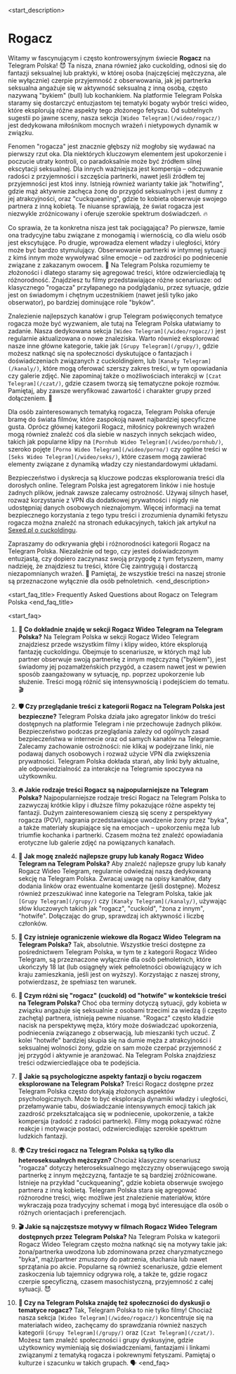 <start_description>
# Rogacz

Witamy w fascynującym i często kontrowersyjnym świecie **Rogacz** na Telegram Polska! 😈 Ta nisza, znana również jako cuckolding, odnosi się do fantazji seksualnej lub praktyki, w której osoba (najczęściej mężczyzna, ale nie wyłącznie) czerpie przyjemność z obserwowania, jak jej partnerka seksualna angażuje się w aktywność seksualną z inną osobą, często nazywaną "bykiem" (bull) lub kochankiem. Na platformie Telegram Polska staramy się dostarczyć entuzjastom tej tematyki bogaty wybór treści wideo, które eksplorują różne aspekty tego złożonego fetyszu. Od subtelnych sugestii po jawne sceny, nasza sekcja `[Wideo Telegram](/wideo/rogacz/)` jest dedykowana miłośnikom mocnych wrażeń i nietypowych dynamik w związku.

Fenomen "rogacza" jest znacznie głębszy niż mogłoby się wydawać na pierwszy rzut oka. Dla niektórych kluczowym elementem jest upokorzenie i poczucie utraty kontroli, co paradoksalnie może być źródłem silnej ekscytacji seksualnej. Dla innych ważniejsza jest kompersja – odczuwanie radości z przyjemności i szczęścia partnerki, nawet jeśli źródłem tej przyjemności jest ktoś inny. Istnieją również warianty takie jak "hotwifing", gdzie mąż aktywnie zachęca żonę do przygód seksualnych i jest dumny z jej atrakcyjności, oraz "cuckqueaning", gdzie to kobieta obserwuje swojego partnera z inną kobietą. Te niuanse sprawiają, że świat rogacza jest niezwykle zróżnicowany i oferuje szerokie spektrum doświadczeń. 🔥

Co sprawia, że ta konkretna nisza jest tak pociągająca? Po pierwsze, łamie ona tradycyjne tabu związane z monogamią i wiernością, co dla wielu osób jest ekscytujące. Po drugie, wprowadza element władzy i uległości, który może być bardzo stymulujący. Obserwowanie partnerki w intymnej sytuacji z kimś innym może wywoływać silne emocje – od zazdrości po podniecenie związane z zakazanym owocem. 🔑 Na Telegram Polska rozumiemy te złożoności i dlatego staramy się agregować treści, które odzwierciedlają tę różnorodność. Znajdziesz tu filmy przedstawiające różne scenariusze: od klasycznego "rogacza" przyłapanego na podglądaniu, przez sytuacje, gdzie jest on świadomym i chętnym uczestnikiem (nawet jeśli tylko jako obserwator), po bardziej dominujące role "byków".

Znalezienie najlepszych kanałów i grup Telegram poświęconych tematyce rogacza może być wyzwaniem, ale tutaj na Telegram Polska ułatwiamy to zadanie. Nasza dedykowana sekcja `[Wideo Telegram](/wideo/rogacz/)` jest regularnie aktualizowana o nowe znaleziska. Warto również eksplorować nasze inne główne kategorie, takie jak `[Grupy Telegram](/grupy/)`, gdzie możesz natknąć się na społeczności dyskutujące o fantazjach i doświadczeniach związanych z cuckoldingiem, lub `[Kanały Telegram](/kanaly/)`, które mogą oferować szerszy zakres treści, w tym opowiadania czy galerie zdjęć. Nie zapominaj także o możliwościach interakcji w `[Czat Telegram](/czat/)`, gdzie czasem tworzą się tematyczne pokoje rozmów. Pamiętaj, aby zawsze weryfikować zawartość i charakter grupy przed dołączeniem. 👀

Dla osób zainteresowanych tematyką rogacza, Telegram Polska oferuje bramę do świata filmów, które zaspokoją nawet najbardziej specyficzne gusta. Oprócz głównej kategorii Rogacz, miłośnicy pokrewnych wrażeń mogą również znaleźć coś dla siebie w naszych innych sekcjach wideo, takich jak popularne klipy na `[Pornhub Wideo Telegram](/wideo/pornhub/)`, szeroko pojęte `[Porno Wideo Telegram](/wideo/porno/)` czy ogólne treści w `[Seks Wideo Telegram](/wideo/seks/)`, które czasem mogą zawierać elementy związane z dynamiką władzy czy niestandardowymi układami.

Bezpieczeństwo i dyskrecja są kluczowe podczas eksplorowania treści dla dorosłych online. Telegram Polska jest agregatorem linków i nie hostuje żadnych plików, jednak zawsze zalecamy ostrożność. Używaj silnych haseł, rozważ korzystanie z VPN dla dodatkowej prywatności i nigdy nie udostępniaj danych osobowych nieznajomym. Więcej informacji na temat bezpiecznego korzystania z tego typu treści i zrozumienia dynamiki fetyszu rogacza można znaleźć na stronach edukacyjnych, takich jak artykuł na [Sexed.pl o cuckoldingu](https://sexed.pl/wiedza/seks/cuckolding-o-co-w-tym-chodzi/).

Zapraszamy do odkrywania głębi i różnorodności kategorii Rogacz na Telegram Polska. Niezależnie od tego, czy jesteś doświadczonym entuzjastą, czy dopiero zaczynasz swoją przygodę z tym fetyszem, mamy nadzieję, że znajdziesz tu treści, które Cię zaintrygują i dostarczą niezapomnianych wrażeń. 🚀 Pamiętaj, że wszystkie treści na naszej stronie są przeznaczone wyłącznie dla osób pełnoletnich.
<end_description>

<start_faq_title>
Frequently Asked Questions about Rogacz on Telegram Polska
<end_faq_title>

<start_faq>
1. **🤔 Co dokładnie znajdę w sekcji Rogacz Wideo Telegram na Telegram Polska?**
Na Telegram Polska w sekcji Rogacz Wideo Telegram znajdziesz przede wszystkim filmy i klipy wideo, które eksplorują fantazję cuckoldingu. Obejmuje to scenariusze, w których mąż lub partner obserwuje swoją partnerkę z innym mężczyzną ("bykiem"), jest świadomy jej pozamałżeńskich przygód, a czasem nawet jest w pewien sposób zaangażowany w sytuację, np. poprzez upokorzenie lub służenie. Treści mogą różnić się intensywnością i podejściem do tematu. 🎬

2. **🛡️ Czy przeglądanie treści z kategorii Rogacz na Telegram Polska jest bezpieczne?**
Telegram Polska działa jako agregator linków do treści dostępnych na platformie Telegram i nie przechowuje żadnych plików. Bezpieczeństwo podczas przeglądania zależy od ogólnych zasad bezpieczeństwa w internecie oraz od samych kanałów na Telegramie. Zalecamy zachowanie ostrożności: nie klikaj w podejrzane linki, nie podawaj danych osobowych i rozważ użycie VPN dla zwiększenia prywatności. Telegram Polska dokłada starań, aby linki były aktualne, ale odpowiedzialność za interakcje na Telegramie spoczywa na użytkowniku.

3. **🔥 Jakie rodzaje treści Rogacz są najpopularniejsze na Telegram Polska?**
Najpopularniejsze rodzaje treści Rogacz na Telegram Polska to zazwyczaj krótkie klipy i dłuższe filmy pokazujące różne aspekty tej fantazji. Dużym zainteresowaniem cieszą się sceny z perspektywy rogacza (POV), nagrania przedstawiające uwodzenie żony przez "byka", a także materiały skupiające się na emocjach – upokorzeniu męża lub triumfie kochanka i partnerki. Czasem można też znaleźć opowiadania erotyczne lub galerie zdjęć na powiązanych kanałach.

4. **🧐 Jak mogę znaleźć najlepsze grupy lub kanały Rogacz Wideo Telegram na Telegram Polska?**
Aby znaleźć najlepsze grupy lub kanały Rogacz Wideo Telegram, regularnie odwiedzaj naszą dedykowaną sekcję na Telegram Polska. Zwracaj uwagę na opisy kanałów, daty dodania linków oraz ewentualne komentarze (jeśli dostępne). Możesz również przeszukiwać inne kategorie na Telegram Polska, takie jak `[Grupy Telegram](/grupy/)` czy `[Kanały Telegram](/kanaly/)`, używając słów kluczowych takich jak "rogacz", "cuckold", "żona z innym", "hotwife". Dołączając do grup, sprawdzaj ich aktywność i liczbę członków.

5. **🔞 Czy istnieje ograniczenie wiekowe dla Rogacz Wideo Telegram na Telegram Polska?**
Tak, absolutnie. Wszystkie treści dostępne za pośrednictwem Telegram Polska, w tym te z kategorii Rogacz Wideo Telegram, są przeznaczone wyłącznie dla osób pełnoletnich, które ukończyły 18 lat (lub osiągnęły wiek pełnoletności obowiązujący w ich kraju zamieszkania, jeśli jest on wyższy). Korzystając z naszej strony, potwierdzasz, że spełniasz ten warunek.

6. **🚻 Czym różni się "rogacz" (cuckold) od "hotwife" w kontekście treści na Telegram Polska?**
Choć oba terminy dotyczą sytuacji, gdy kobieta w związku angażuje się seksualnie z osobami trzecimi za wiedzą (i często zachętą) partnera, istnieją pewne niuanse. "Rogacz" często kładzie nacisk na perspektywę męża, który może doświadczać upokorzenia, podniecenia związanego z obserwacją, lub mieszanki tych uczuć. Z kolei "hotwife" bardziej skupia się na dumie męża z atrakcyjności i seksualnej wolności żony, gdzie on sam może czerpać przyjemność z jej przygód i aktywnie je aranżować. Na Telegram Polska znajdziesz treści odzwierciedlające oba te podejścia.

7. **🧠 Jakie są psychologiczne aspekty fantazji o byciu rogaczem eksplorowane na Telegram Polska?**
Treści Rogacz dostępne przez Telegram Polska często dotykają złożonych aspektów psychologicznych. Może to być eksploracja dynamiki władzy i uległości, przełamywanie tabu, doświadczanie intensywnych emocji takich jak zazdrość przekształcająca się w podniecenie, upokorzenie, a także kompersja (radość z radości partnerki). Filmy mogą pokazywać różne reakcje i motywacje postaci, odzwierciedlając szerokie spektrum ludzkich fantazji.

8. **🌍 Czy treści rogacz na Telegram Polska są tylko dla heteroseksualnych mężczyzn?**
Chociaż klasyczny scenariusz "rogacza" dotyczy heteroseksualnego mężczyzny obserwującego swoją partnerkę z innym mężczyzną, fantazje te są bardziej zróżnicowane. Istnieje na przykład "cuckqueaning", gdzie kobieta obserwuje swojego partnera z inną kobietą. Telegram Polska stara się agregować różnorodne treści, więc możliwe jest znalezienie materiałów, które wykraczają poza tradycyjny schemat i mogą być interesujące dla osób o różnych orientacjach i preferencjach.

9. **🎬 Jakie są najczęstsze motywy w filmach Rogacz Wideo Telegram dostępnych przez Telegram Polska?**
Na Telegram Polska w kategorii Rogacz Wideo Telegram często można natknąć się na motywy takie jak: żona/partnerka uwodzona lub zdominowana przez charyzmatycznego "byka", mąż/partner zmuszony do patrzenia, słuchania lub nawet sprzątania po akcie. Popularne są również scenariusze, gdzie element zaskoczenia lub tajemnicy odgrywa rolę, a także te, gdzie rogacz czerpie specyficzną, czasem masochistyczną, przyjemność z całej sytuacji. 😈

10. **💬 Czy na Telegram Polska znajdę też społeczności do dyskusji o tematyce rogacz?**
Tak, Telegram Polska to nie tylko filmy! Chociaż nasza sekcja `[Wideo Telegram](/wideo/rogacz/)` koncentruje się na materiałach wideo, zachęcamy do sprawdzania również naszych kategorii `[Grupy Telegram](/grupy/)` oraz `[Czat Telegram](/czat/)`. Możesz tam znaleźć społeczności i grupy dyskusyjne, gdzie użytkownicy wymieniają się doświadczeniami, fantazjami i linkami związanymi z tematyką rogacza i pokrewnymi fetyszami. Pamiętaj o kulturze i szacunku w takich grupach. 🗣️
<end_faq>
